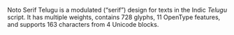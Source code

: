 Noto Serif Telugu is a modulated (“serif”) design for texts in the Indic _Telugu_ script. It has multiple weights, contains 728 glyphs, 11 OpenType features, and supports 163 characters from 4 Unicode blocks.
